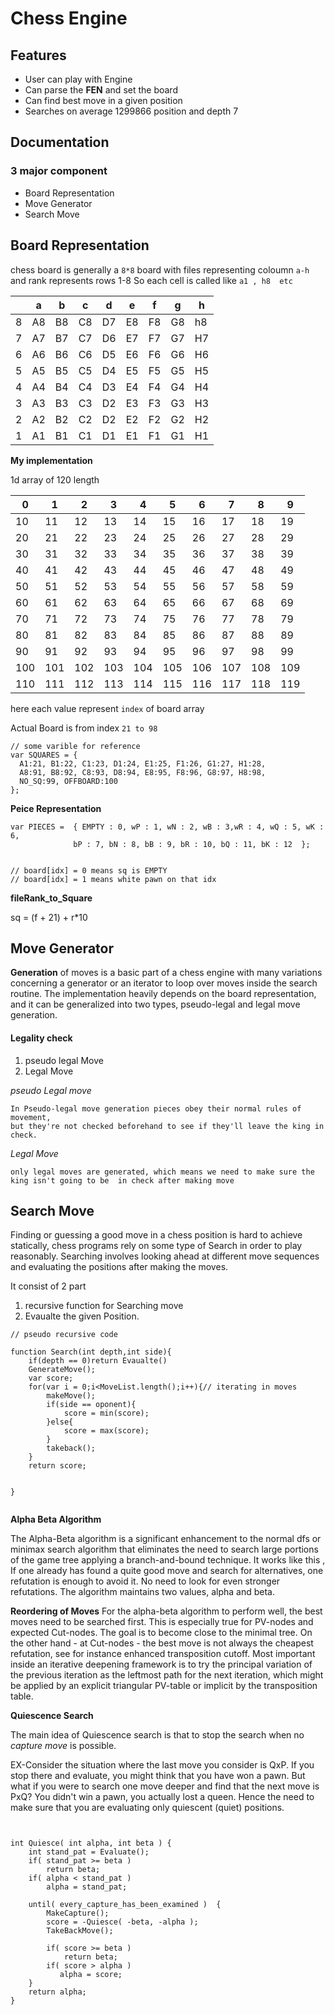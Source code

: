 
# Chess Engine




## Features

- User can play with Engine
- Can parse the **FEN** and set the board
- Can find best move in a given position
- Searches on average 1299866 position and depth 7 


## Documentation

### 3 major component
- Board Representation
- Move Generator
- Search Move




## Board Representation


chess board is generally a ``8*8`` board with files representing coloumn `a-h`
and rank represents rows 1-8
So each cell is called like `a1 , h8  etc`
	
|  | a | b | c | d | e | f | g | h |
|---|---|---|---|---|---|---|---|---|
|8 | A8 | B8 | C8 | D7 | E8 | F8 | G8 | h8 |
|7 | A7 | B7 | C7 |	D6 | E7 | F7 |	G7 | H7 |
|6 |A6 |B6 | C6 | D5 | E6 | F6 | G6 | H6 |
|5|	A5|	B5|	C5|	D4|	E5|	F5|	G5|	H5|
|4|	A4|	B4|	C4|	D3|	E4|	F4|	G4|	H4|
|3|	A3|	B3|	C3|	D2|	E3|	F3|	G3|	H3|
|2|	A2|	B2|	C2|	D2|	E2|	F2|	G2|	H2|
|1|	A1|	B1|	C1|	D1|	E1|	F1|	G1|	H1|

 
**My implementation** 

1d array of 120 length 

|0|	1|	2|	3|	4|	5|	6|	7|	8|	9|
|---|---|---|---|---|---|---|---|---|---|
|10|11|	12|	13|	14|	15|	16|	17|	18|	19|
|20|21|	22|	23|	24|	25|	26|	27|	28|	29|
|30|31|	32|	33|	34|	35|	36|	37|	38|	39|
|40|41|	42|	43|	44|	45|	46|	47|	48|	49|
|50|51|	52|	53|	54|	55|	56|	57|	58|	59|
|60|61|	62|	63|	64|	65|	66|	67|	68|	69|
|70|71|	72|	73|	74|	75|	76|	77|	78|	79|
|80|81|	82|	83|	84|	85|	86|	87|	88|	89|
|90|91|	92|	93|	94|	95|	96|	97|	98|	99|
|100|101|102|103|104|105|106|107|108|109|
|110|111|112|113|114|115|116|117|118|119|


here each value represent `index` of board array

Actual Board is from index `21 to 98`

```
// some varible for reference
var SQUARES = {
  A1:21, B1:22, C1:23, D1:24, E1:25, F1:26, G1:27, H1:28,  
  A8:91, B8:92, C8:93, D8:94, E8:95, F8:96, G8:97, H8:98, 
  NO_SQ:99, OFFBOARD:100
};
```
**Peice Representation**
```
var PIECES =  { EMPTY : 0, wP : 1, wN : 2, wB : 3,wR : 4, wQ : 5, wK : 6, 
              bP : 7, bN : 8, bB : 9, bR : 10, bQ : 11, bK : 12  };


// board[idx] = 0 means sq is EMPTY
// board[idx] = 1 means white pawn on that idx 
```

**fileRank_to_Square**

sq = (f + 21) + r*10 


## Move Generator

**Generation** of moves is a basic part of a chess engine with many variations concerning a generator
 or an iterator to loop over moves inside the search routine.
 The implementation heavily depends on the board representation, 
 and it can be generalized into two types, pseudo-legal and legal move generation.
 
 #### Legality check

 1. pseudo legal Move
 2. Legal Move


*pseudo Legal move*

    In Pseudo-legal move generation pieces obey their normal rules of movement,
    but they're not checked beforehand to see if they'll leave the king in check.

*Legal Move*

    only legal moves are generated, which means we need to make sure the king isn't going to be  in check after making move
    
## Search Move

Finding or guessing a good move in a chess position is hard to achieve statically, chess programs rely on some type of Search in order to play reasonably. Searching involves looking ahead at different move sequences and evaluating the positions after making the moves.

It consist of 2 part

1. recursive function for Searching move
2. Evaualte the given Position.



```
// pseudo recursive code

function Search(int depth,int side){
    if(depth == 0)return Evaualte()
    GenerateMove();
    var score;
    for(var i = 0;i<MoveList.length();i++){// iterating in moves
        makeMove();
        if(side == oponent){
            score = min(score);
        }else{
            score = max(score);
        }
        takeback();
    }
    return score;


}


```


**Alpha Beta Algorithm**

The Alpha-Beta algorithm is a significant enhancement to the normal dfs or minimax search algorithm that eliminates the need to search large portions of the game tree applying a branch-and-bound technique. 
It works like this , If one already has found a quite good move and search for alternatives, one refutation is enough to avoid it. No need to look for even stronger refutations.
 The algorithm maintains two values, alpha and beta.

 **Reordering of Moves**
 For the alpha-beta algorithm to perform well, the best moves need to be searched first. This is especially true for PV-nodes and expected Cut-nodes. The goal is to become close to the minimal tree. On the other hand - at Cut-nodes - the best move is not always the cheapest refutation, see for instance enhanced transposition cutoff. Most important inside an iterative deepening framework is to try the principal variation of the previous iteration as the leftmost path for the next iteration, which might be applied by an explicit triangular PV-table or implicit by the transposition table.

**Quiescence Search**

The main idea of Quiescence search is that to stop the search when no *capture move* is possible.

EX-Consider the situation where the last move you consider is QxP. If you stop there and evaluate, you might think that you have won a pawn. But what if you were to search one move deeper and find that the next move is PxQ? You didn't win a pawn, you actually lost a queen. Hence the need to make sure that you are evaluating only quiescent (quiet) positions.


```


int Quiesce( int alpha, int beta ) {
    int stand_pat = Evaluate();
    if( stand_pat >= beta )
        return beta;
    if( alpha < stand_pat )
        alpha = stand_pat;

    until( every_capture_has_been_examined )  {
        MakeCapture();
        score = -Quiesce( -beta, -alpha );
        TakeBackMove();

        if( score >= beta )
            return beta;
        if( score > alpha )
           alpha = score;
    }
    return alpha;
}

```
